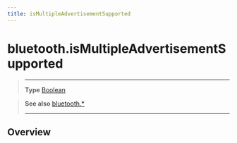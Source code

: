 ```yaml
---
title: isMultipleAdvertisementSupported
---
```

# bluetooth.isMultipleAdvertisementSupported

> --------------------- ------------------------------------------------------------------------------------------
> __Type__              [Boolean](https://docs.coronalabs.com/api/type/Boolean.html)


> __See also__          [bluetooth.*](/plugin/bluetooth/)
> --------------------- ------------------------------------------------------------------------------------------

## Overview